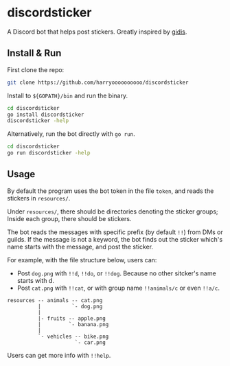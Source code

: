 # discordsticker

A Discord bot that helps post stickers. Greatly inspired by
[gidis](https://github.com/hhhhhojeihsu/gidis).

## Install & Run

First clone the repo:

```bash
git clone https://github.com/harryoooooooooo/discordsticker
```

Install to `${GOPATH}/bin` and run the binary.

```bash
cd discordsticker
go install discordsticker
discordsticker -help
```

Alternatively, run the bot directly with `go run`.

```bash
cd discordsticker
go run discordsticker -help
```

## Usage

By default the program uses the bot token in the file `token`,
and reads the stickers in `resources/`.

Under `resources/`, there should be directories denoting the sticker groups;
Inside each group, there should be stickers.

The bot reads the messages with specific prefix (by default `!!`)
from DMs or guilds.
If the message is not a keyword, the bot finds out the sticker
which's name starts with the message, and post the sticker.

For example, with the file structure below, users can:
* Post `dog.png` with `!!d`, `!!do`, or `!!dog`. Because no other sitcker's name starts with d.
* Post `cat.png` with `!!cat`, or with group name `!!animals/c` or even `!!a/c`.
```
resources -- animals -- cat.png
          |          `- dog.png
          |
          |- fruits -- apple.png
          |         `- banana.png
          |
          `- vehicles -- bike.png
                      `- car.png
```

Users can get more info with `!!help`.

